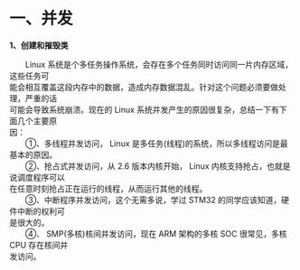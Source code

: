 # 一、并发
**1、创建和摧毁类**

&emsp;&emsp;Linux 系统是个多任务操作系统，会存在多个任务同时访问同一片内存区域，这些任务可  
能会相互覆盖这段内存中的数据，造成内存数据混乱。针对这个问题必须要做处理，严重的话  
可能会导致系统崩溃。现在的 Linux 系统并发产生的原因很复杂，总结一下有下面几个主要原  
因：  
&emsp;&emsp;①、多线程并发访问， Linux 是多任务(线程)的系统，所以多线程访问是最基本的原因。  
&emsp;&emsp;②、抢占式并发访问，从 2.6 版本内核开始， Linux 内核支持抢占，也就是说调度程序可以  
在任意时刻抢占正在运行的线程，从而运行其他的线程。  
&emsp;&emsp;③、中断程序并发访问，这个无需多说，学过 STM32 的同学应该知道，硬件中断的权利可  
是很大的。  
&emsp;&emsp;④、 SMP(多核)核间并发访问，现在 ARM 架构的多核 SOC 很常见，多核 CPU 存在核间并  
发访问。
<!--stackedit_data:
eyJoaXN0b3J5IjpbMTgzNDU5MjIzM119
-->